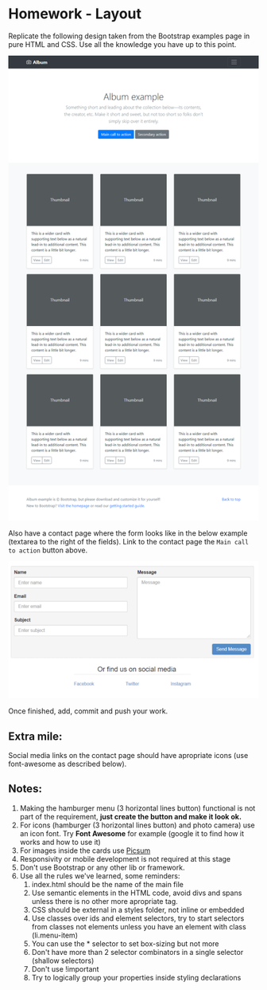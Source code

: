 # Homework - Layout

Replicate the following design taken from the Bootstrap examples page in pure HTML and CSS. Use all the knowledge you have up to this point.

![Layout example](Bootstrap.png)

Also have a contact page where the form looks like in the below example (textarea to the right of the fields). Link to the contact page the `Main call to action` button above.

![Contact](Screenshot%202019-12-20%20at%2017.29.47.png)

Once finished, add, commit and push your work.

## Extra mile:

Social media links on the contact page should have apropriate icons (use font-awesome as described below).

## Notes:

1. Making the hamburger menu (3 horizontal lines button) functional is not part of the requirement, **just create the button and make it look ok.**
2. For icons (hamburger (3 horizontal lines button) and photo camera) use an icon font. Try **Font Awesome** for example (google it to find how it works and how to use it)
3. For images inside the cards use [Picsum](https://picsum.photos/)
4. Responsivity or mobile development is not required at this stage
5. Don't use Bootstrap or any other lib or framework.
6. Use all the rules we've learned, some reminders:
   1. index.html should be the name of the main file
   2. Use semantic elements in the HTML code, avoid divs and spans unless there is no other more apropriate tag.
   3. CSS should be external in a styles folder, not inline or embedded
   4. Use classes over ids and element selectors, try to start selectors from classes not elements unless you have an element with class (li.menu-item)
   5. You can use the \* selector to set box-sizing but not more
   6. Don't have more than 2 selector combinators in a single selector (shallow selectors)
   7. Don't use !important
   8. Try to logically group your properties inside styling declarations
